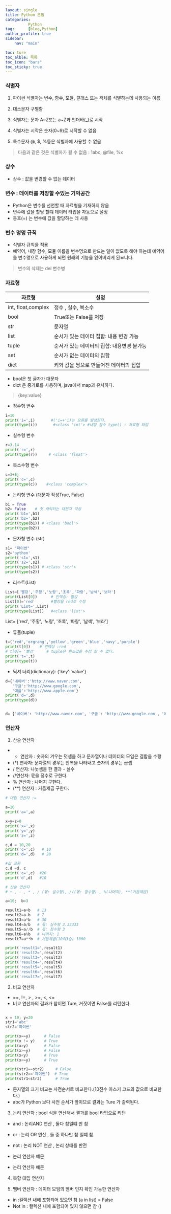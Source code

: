 ```yaml
---
layout: single
title: Python 문법
categories:
          Python 
tag:      [blog,Python]
author_profile: true
sidebar:
    nav: "main"

toc: ture
toc_alble: 목록
toc_icon: "bars"
toc_sticky: true
---
```


### 식별자 
1. 파이썬 식별자는 변수, 함수, 모듈, 클래스 또는 객체를 식별하는데 사용되는 이름

1. 대소문자 구별함
2. 식별자는 문자  A~Z또는 a~Z과 언더바(_)로 시작
3. 식별자는 시작은 숫자(0~9)로 시작할 수 없음
4. 특수문자 @, $, %등은 식별자에 사용할 수 없음
> 다음과 같은 것은 식별자가 될 수 없음 : 1abc, @file, %x


### 상수 
* 상수 : 값을 변경할 수 없는 데이터

###  변수 : 데이터를 저장할 수있는 기억공간 
* Python은 변수를 선언할 때 자료형을 기재하지 않음
* 변수에 값을 할당 할떄 데이터 타입을 자동으로 설정
* 등호(=) 는 변수에 값을 할당하는 데 사용 

### 변수 명명 규칙
* 식별자 규칙을 적용
* 예약어, 내장 함수, 모듈 이름을 변수명으로 만드는 일이 없도록 해야 하는데 
예약어를 변수명으로 사용하게 되면 원래의 기능을 잃어버리게 된ㅂ니다. 

> 변수의 삭제는 del 변수병

### 자료형 

| 자료형 | 설명|
|--------|-----|
|int, float,complex|정수 , 실수, 복소수|
|bool|True또는 False를 저장|
|str|문자열|
|list|순서가 있는 데이터 집합: 내용 변경 가능|
|tuple|순서가 있는 데이터의 집합: 내용변경 불가능|
|set|순서가 없는 데이터의 집합|
|dict|키와 값을 쌍으로 만들어진 데이터의 집합|


* bool은 첫 글자가 대문자 
* dict 은 중가로를 사용하며, java에서 map과 유사하다. 
> {key:value} 

* 정수형 변수 
```python
i=10
print('i=',i)       #('i=+'i)는 오류를 발생한다.
print(type(i))       #<class 'int'> #내장 함수 type() : 자료형 타입
```

* 실수형 변수 
```python
r=3.14
print('r=',r)
print(type(r))     # <class 'float'>
```

* 복소수형 변수 
```python
c=3+5j
print('c=',c)
print(type(c))    #<class 'complex'>
```
* 논리형 변수 (대문자 작성True, False)
```python
b1 = True
b2= False    # 첫 캐릭터는 대문자 작성
print('b1=',b1)
print('b2=',b2)
print(type(b1)) # <class 'bool'>
print(type(b2))
```
* 문자형 변수 (str)
```python
s1= "파이썬"
s2='python'
print('s1=',s1)
print('s2=',s2)
print(type(s1)) # <class 'str'>
print(type(s2))
```
* 리스트(List)
```python
List=['빨강','주황','노랑','초록','파랑','남색','보라']
print(List[0])      # 인덱싱: 빨강
List[0]='red'       #빨강을 red로 수정
print('List=',List)
print(type(List))   #<class 'list'>
```
List= ['red', '주황', '노랑', '초록', '파랑', '남색', '보라']

* 튜플(tuple)
```python
t=('red','orgrang','yellow','green','blue','navy','purple')
print(t[0])    # 인덱싱 :red
# t[0]= '빨강'     # tuple은 원소값을 수정 할 수 없다.
print('t=',t)
print(type(t))
```

* 딕셔 너리(dictionary): {'key':'value'}

```python
d={'네이버':'http://www.naver.com',
   '구글':'http://www.google.com',
   '애플':'http://www.apple.com'}
print('d=',d)
print(type(d))
```

```python

d= {'네이버': 'http://www.naver.com', '구글': 'http://www.google.com', '애플': 'http://www.apple.com'}   <class 'dict'>
```

### 연산자 
1. 산술 연산자
* + 연산자 : 숫자의 겨우는 덧셈을 하고 문자열이나 데이터의 모임은 결합을 수행
* (*) 연사자: 문자열의 경우는 반복을 나타내고 숫자의 경우는 곱셉
* / 연산자: 나눗셈을 한 결과 - 실수
* //연산자: 몫을 정수로 구한다. 
* % 연산자 : 나머지  구한다.
* (**) 연산자 : 거듭제곱 구한다.

```python
# 대입 연산자 :=

a=10
print('a=',a)

x=y=z=0
print('x=',x)
print('y=',y)
print('z=',z)

c,d = 10,20
print('c=',c)   # 10
print('d=',d)   # 20

#값 교환
c,d =d, c
print('c=',c)  #20
print('d',d)   #10
```
```python
# 산술 연산자
# + , - , * , / (몫: 실수형), //(몫: 정수형) , %(나머지), **(거듭제곱)

a=10;  b=3

result1=a+b   # 13
result2=a-b   # 7
result3=a*b   # 30
result4=a/b   # 몫: 실수형 3.33333
result5=a//b  # 몫: 정수형 3
result6=a%b   # 나머지: 1
result7=a**b  # 거듭제곱(10의3승) 1000

print('result1=',result1)
print('result2=',result2)
print('result3=',result3)
print('result4=',result4)
print('result5=',result5)
print('result6=',result6)
print('result7=',result7)
```


2. 비교 연산자

*  ==, !=, > , >=, <, <=
*  비교 연산자의 결과가 참이면 Ture, 거짓이면 False를 리턴한다.

```python

x = 10; y=20
str1='abc'
str2='파이썬'

print(x==y)      # False
print(x != y)    # True
print(x>y)       # False
print(x>=y)      # False
print(x<y)       # True
print(x<=y)      # True

print(str1==str2)     # False
print(str2=='파이썬')  # True
print(str1<str2)      # True
```

* 문자열의 크기 비교는 사전순서로 비교한다.(10진수 아스키 코드의 값으로 비교한다.)
* abc가 Python 보다 사전 순서가 앞이므로 결과는  Ture 가 출력된다.


3. 논리 연산자 : bool 식을 연산해서 결과를 bool 타입으로 리턴 
* and : 논리AND  연산 , 둘다 참일떄 만 참 
* or  : 논리 OR  연산 , 둘 중 하나만 참 일떄 참
* not : 논리 NOT 연산 , 논리 상태를 반전 

* 논리 연산자 예문 




* 논리 연산자 예문 



4. 복합 대입 연산자 

5. 멤버 연산자 : 데이터 모임의 멤버 인지 확인 가능한 연산자 
* in  :컬렉션 내에 포함되어 있으면 참 (a in list) = False
* Not in : 컬렉션 내에 포함되어 있지 않으면 참 ()
